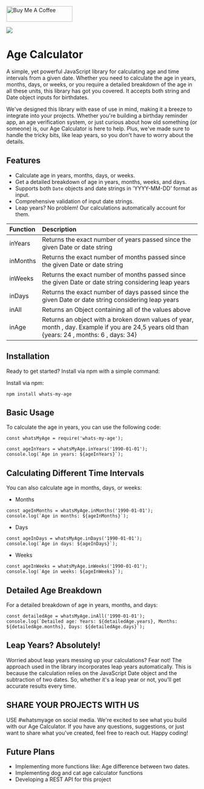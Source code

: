 <a href="https://buymeacoffee.com/thecodedesigner" target="_blank"><img src="https://cdn.buymeacoffee.com/buttons/default-orange.png" alt="Buy Me A Coffee" height="41" width="174"></a>

<img src='https://i.ibb.co/LCQ7mVr/Banner.png'>

# Age Calculator

A simple, yet powerful JavaScript library for calculating age and time intervals from a given date. Whether you need to calculate the age in years, months, days, or weeks, or you require a detailed breakdown of the age in all these units, this library has got you covered. It accepts both string and Date object inputs for birthdates.

We've designed this library with ease of use in mind, making it a breeze to integrate into your projects. Whether you're building a birthday reminder app, an age verification system, or just curious about how old something (or someone) is, our Age Calculator is here to help. Plus, we've made sure to handle the tricky bits, like leap years, so you don't have to worry about the details.

## Features

- Calculate age in years, months, days, or weeks.
- Get a detailed breakdown of age in years, months, weeks, and days.
- Supports both `Date` objects and date strings in 'YYYY-MM-DD' format as input.
- Comprehensive validation of input date strings.
- Leap years? No problem! Our calculations automatically account for them.

| Function |  Description  |
|:-----|:--------|
| inYears | Returns the exact number of years passed since the given Date or date string   |
| inMonths   |  Returns the exact number of months passed since the given Date or date string |
| inWeeks   | Returns the exact number of months passed since the given Date or date string considering leap years | 
|inDays |  Returns the exact number of days passed since the given Date or date string considering leap years|
|inAll | Returns an Object containing all of the values above |
| inAge | Returns an object with a broken down values of year, month , day. Example if you are 24,5 years old than {years: 24 , months: 6 , days: 34}|
## Installation

Ready to get started? Install via npm with a simple command:

Install via npm:

```
npm install whats-my-age
```

## Basic Usage
To calculate the age in years, you can use the following code:

```
const whatsMyAge = require('whats-my-age');

const ageInYears = whatsMyAge.inYears('1990-01-01');
console.log(`Age in years: ${ageInYears}`);
```

## Calculating Different Time Intervals
You can also calculate age in months, days, or weeks:

* Months

```
const ageInMonths = whatsMyAge.inMonths('1990-01-01');
console.log(`Age in months: ${ageInMonths}`);
```

* Days 

```
const ageInDays = whatsMyAge.inDays('1990-01-01');
console.log(`Age in days: ${ageInDays}`);
```

* Weeks

```
const ageInWeeks = whatsMyAge.inWeeks('1990-01-01');
console.log(`Age in weeks: ${ageInWeeks}`);
```

## Detailed Age Breakdown
For a detailed breakdown of age in years, months, and days:

```
const detailedAge = whatsMyAge.inAll('1990-01-01');
console.log(`Detailed age: Years: ${detailedAge.years}, Months: ${detailedAge.months}, Days: ${detailedAge.days}`);
```


## Leap Years? Absolutely!

Worried about leap years messing up your calculations? Fear not! The approach used in the library incorporates leap years automatically. This is because the calculation relies on the JavaScript Date object and the subtraction of two dates. So, whether it's a leap year or not, you'll get accurate results every time.

## SHARE YOUR PROJECTS WITH US 
USE #whatsmyage on social media.
We're excited to see what you build with our Age Calculator. If you have any questions, suggestions, or just want to share what you've created, feel free to reach out. Happy coding!

## Future Plans
 * Implementing more functions like: Age difference between two dates. 
 * Implementing dog and cat age calculator functions
 * Developing a REST API for this project 


